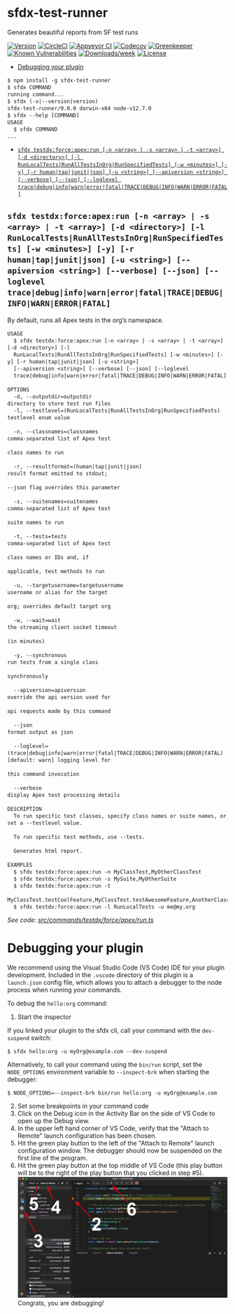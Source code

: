 sfdx-test-runner
================

Generates beautiful reports from SF test runs

[![Version](https://img.shields.io/npm/v/sfdx-test-runner.svg)](https://npmjs.org/package/sfdx-test-runner)
[![CircleCI](https://circleci.com/gh/nchursin/sfdx-test-runner/tree/master.svg?style=shield)](https://circleci.com/gh/nchursin/sfdx-test-runner/tree/master)
[![Appveyor CI](https://ci.appveyor.com/api/projects/status/github/nchursin/sfdx-test-runner?branch=master&svg=true)](https://ci.appveyor.com/project/heroku/sfdx-test-runner/branch/master)
[![Codecov](https://codecov.io/gh/nchursin/sfdx-test-runner/branch/master/graph/badge.svg)](https://codecov.io/gh/nchursin/sfdx-test-runner)
[![Greenkeeper](https://badges.greenkeeper.io/nchursin/sfdx-test-runner.svg)](https://greenkeeper.io/)
[![Known Vulnerabilities](https://snyk.io/test/github/nchursin/sfdx-test-runner/badge.svg)](https://snyk.io/test/github/nchursin/sfdx-test-runner)
[![Downloads/week](https://img.shields.io/npm/dw/sfdx-test-runner.svg)](https://npmjs.org/package/sfdx-test-runner)
[![License](https://img.shields.io/npm/l/sfdx-test-runner.svg)](https://github.com/nchursin/sfdx-test-runner/blob/master/package.json)

<!-- toc -->
* [Debugging your plugin](#debugging-your-plugin)
<!-- tocstop -->
<!-- install -->
<!-- usage -->
```sh-session
$ npm install -g sfdx-test-runner
$ sfdx COMMAND
running command...
$ sfdx (-v|--version|version)
sfdx-test-runner/0.0.0 darwin-x64 node-v12.7.0
$ sfdx --help [COMMAND]
USAGE
  $ sfdx COMMAND
...
```
<!-- usagestop -->
<!-- commands -->
* [`sfdx testdx:force:apex:run [-n <array> | -s <array> | -t <array>] [-d <directory>] [-l RunLocalTests|RunAllTestsInOrg|RunSpecifiedTests] [-w <minutes>] [-y] [-r human|tap|junit|json] [-u <string>] [--apiversion <string>] [--verbose] [--json] [--loglevel trace|debug|info|warn|error|fatal|TRACE|DEBUG|INFO|WARN|ERROR|FATAL]`](#sfdx-testdxforceapexrun--n-array---s-array---t-array--d-directory--l-runlocaltestsrunalltestsinorgrunspecifiedtests--w-minutes--y--r-humantapjunitjson--u-string---apiversion-string---verbose---json---loglevel-tracedebuginfowarnerrorfataltracedebuginfowarnerrorfatal)

## `sfdx testdx:force:apex:run [-n <array> | -s <array> | -t <array>] [-d <directory>] [-l RunLocalTests|RunAllTestsInOrg|RunSpecifiedTests] [-w <minutes>] [-y] [-r human|tap|junit|json] [-u <string>] [--apiversion <string>] [--verbose] [--json] [--loglevel trace|debug|info|warn|error|fatal|TRACE|DEBUG|INFO|WARN|ERROR|FATAL]`

By default, runs all Apex tests in the org’s namespace.

```
USAGE
  $ sfdx testdx:force:apex:run [-n <array> | -s <array> | -t <array>] [-d <directory>] [-l 
  RunLocalTests|RunAllTestsInOrg|RunSpecifiedTests] [-w <minutes>] [-y] [-r human|tap|junit|json] [-u <string>] 
  [--apiversion <string>] [--verbose] [--json] [--loglevel 
  trace|debug|info|warn|error|fatal|TRACE|DEBUG|INFO|WARN|ERROR|FATAL]

OPTIONS
  -d, --outputdir=outputdir                                                         directory to store test run files
  -l, --testlevel=(RunLocalTests|RunAllTestsInOrg|RunSpecifiedTests)                testlevel enum value

  -n, --classnames=classnames                                                       comma-separated list of Apex test
                                                                                    class names to run

  -r, --resultformat=(human|tap|junit|json)                                         result format emitted to stdout;
                                                                                    --json flag overrides this parameter

  -s, --suitenames=suitenames                                                       comma-separated list of Apex test
                                                                                    suite names to run

  -t, --tests=tests                                                                 comma-separated list of Apex test
                                                                                    class names or IDs and, if
                                                                                    applicable, test methods to run

  -u, --targetusername=targetusername                                               username or alias for the target
                                                                                    org; overrides default target org

  -w, --wait=wait                                                                   the streaming client socket timeout
                                                                                    (in minutes)

  -y, --synchronous                                                                 run tests from a single class
                                                                                    synchronously

  --apiversion=apiversion                                                           override the api version used for
                                                                                    api requests made by this command

  --json                                                                            format output as json

  --loglevel=(trace|debug|info|warn|error|fatal|TRACE|DEBUG|INFO|WARN|ERROR|FATAL)  [default: warn] logging level for
                                                                                    this command invocation

  --verbose                                                                         display Apex test processing details

DESCRIPTION
  To run specific test classes, specify class names or suite names, or set a --testlevel value.

  To run specific test methods, use --tests.

  Generates html report.

EXAMPLES
  $ sfdx testdx:force:apex:run -n MyClassTest,MyOtherClassTest
  $ sfdx testdx:force:apex:run -s MySuite,MyOtherSuite
  $ sfdx testdx:force:apex:run -t 
  MyClassTest.testCoolFeature,MyClassTest.testAwesomeFeature,AnotherClassTest,namespace.TheirClassTest.testThis
  $ sfdx testdx:force:apex:run -l RunLocalTests -u me@my.org
```

_See code: [src/commands/testdx/force/apex/run.ts](https://github.com/nchursin/sfdx-test-runner/blob/v0.0.0/src/commands/testdx/force/apex/run.ts)_
<!-- commandsstop -->
<!-- debugging-your-plugin -->
# Debugging your plugin
We recommend using the Visual Studio Code (VS Code) IDE for your plugin development. Included in the `.vscode` directory of this plugin is a `launch.json` config file, which allows you to attach a debugger to the node process when running your commands.

To debug the `hello:org` command: 
1. Start the inspector
  
If you linked your plugin to the sfdx cli, call your command with the `dev-suspend` switch: 
```sh-session
$ sfdx hello:org -u myOrg@example.com --dev-suspend
```
  
Alternatively, to call your command using the `bin/run` script, set the `NODE_OPTIONS` environment variable to `--inspect-brk` when starting the debugger:
```sh-session
$ NODE_OPTIONS=--inspect-brk bin/run hello:org -u myOrg@example.com
```

2. Set some breakpoints in your command code
3. Click on the Debug icon in the Activity Bar on the side of VS Code to open up the Debug view.
4. In the upper left hand corner of VS Code, verify that the "Attach to Remote" launch configuration has been chosen.
5. Hit the green play button to the left of the "Attach to Remote" launch configuration window. The debugger should now be suspended on the first line of the program. 
6. Hit the green play button at the top middle of VS Code (this play button will be to the right of the play button that you clicked in step #5).
<br><img src=".images/vscodeScreenshot.png" width="480" height="278"><br>
Congrats, you are debugging!

